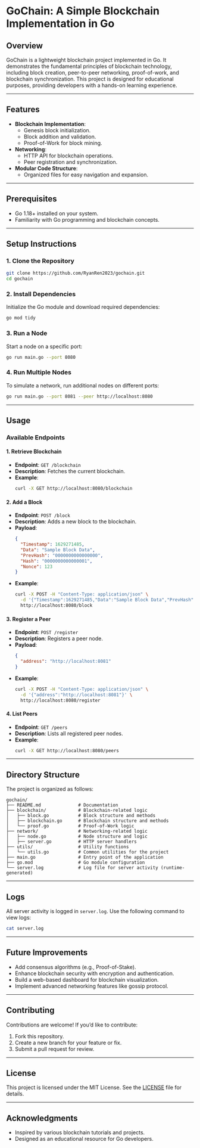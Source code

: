 # **GoChain: A Simple Blockchain Implementation in Go**

## **Overview**
GoChain is a lightweight blockchain project implemented in Go. It demonstrates the fundamental principles of blockchain technology, including block creation, peer-to-peer networking, proof-of-work, and blockchain synchronization. This project is designed for educational purposes, providing developers with a hands-on learning experience.

---

## **Features**
- **Blockchain Implementation**:
  - Genesis block initialization.
  - Block addition and validation.
  - Proof-of-Work for block mining.
- **Networking**:
  - HTTP API for blockchain operations.
  - Peer registration and synchronization.
- **Modular Code Structure**:
  - Organized files for easy navigation and expansion.

---

## **Prerequisites**
- Go 1.18+ installed on your system.
- Familiarity with Go programming and blockchain concepts.

---

## **Setup Instructions**

### **1. Clone the Repository**
```bash
git clone https://github.com/RyanRen2023/gochain.git
cd gochain
```

### **2. Install Dependencies**
Initialize the Go module and download required dependencies:
```bash
go mod tidy
```

### **3. Run a Node**
Start a node on a specific port:
```bash
go run main.go --port 8080
```

### **4. Run Multiple Nodes**
To simulate a network, run additional nodes on different ports:
```bash
go run main.go --port 8081 --peer http://localhost:8080
```

---

## **Usage**

### **Available Endpoints**

#### **1. Retrieve Blockchain**
- **Endpoint**: `GET /blockchain`
- **Description**: Fetches the current blockchain.
- **Example**:
  ```bash
  curl -X GET http://localhost:8080/blockchain
  ```

#### **2. Add a Block**
- **Endpoint**: `POST /block`
- **Description**: Adds a new block to the blockchain.
- **Payload**:
  ```json
  {
    "Timestamp": 1629271485,
    "Data": "Sample Block Data",
    "PrevHash": "0000000000000000",
    "Hash": "0000000000000001",
    "Nonce": 123
  }
  ```
- **Example**:
  ```bash
  curl -X POST -H "Content-Type: application/json" \
    -d '{"Timestamp":1629271485,"Data":"Sample Block Data","PrevHash":"0000000000000000","Hash":"0000000000000001","Nonce":123}' \
    http://localhost:8080/block
  ```

#### **3. Register a Peer**
- **Endpoint**: `POST /register`
- **Description**: Registers a peer node.
- **Payload**:
  ```json
  {
    "address": "http://localhost:8081"
  }
  ```
- **Example**:
  ```bash
  curl -X POST -H "Content-Type: application/json" \
    -d '{"address":"http://localhost:8081"}' \
    http://localhost:8080/register
  ```

#### **4. List Peers**
- **Endpoint**: `GET /peers`
- **Description**: Lists all registered peer nodes.
- **Example**:
  ```bash
  curl -X GET http://localhost:8080/peers
  ```

---

## **Directory Structure**
The project is organized as follows:

```
gochain/
├── README.md              # Documentation
├── blockchain/            # Blockchain-related logic
│   ├── block.go           # Block structure and methods
│   ├── blockchain.go      # Blockchain structure and methods
│   └── proof.go           # Proof-of-Work logic
├── network/               # Networking-related logic
│   ├── node.go            # Node structure and logic
│   ├── server.go          # HTTP server handlers
├── utils/                 # Utility functions
│   └── utils.go           # Common utilities for the project
├── main.go                # Entry point of the application
├── go.mod                 # Go module configuration
└── server.log             # Log file for server activity (runtime-generated)
```

---

## **Logs**
All server activity is logged in `server.log`. Use the following command to view logs:
```bash
cat server.log
```

---

## **Future Improvements**
- Add consensus algorithms (e.g., Proof-of-Stake).
- Enhance blockchain security with encryption and authentication.
- Build a web-based dashboard for blockchain visualization.
- Implement advanced networking features like gossip protocol.

---

## **Contributing**
Contributions are welcome! If you’d like to contribute:
1. Fork this repository.
2. Create a new branch for your feature or fix.
3. Submit a pull request for review.

---

## **License**
This project is licensed under the MIT License. See the [LICENSE](LICENSE) file for details.

---

## **Acknowledgments**
- Inspired by various blockchain tutorials and projects.
- Designed as an educational resource for Go developers.


